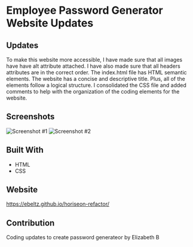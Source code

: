 # Employee Password Generator Website Updates

## Updates
To make this website more accessible, I have made sure that all images have have alt attribute attached. I have also made sure that all headers attributes are in the correct order. The index.html file has HTML semantic elements. The website has a concise and descriptive title. Plus, all of the elements follow a logical structure. I consolidated the CSS file and added comments to help with the organization of the coding elements for the website. 

## Screenshots
![Screenshot #1](https://github.com/ebeltz/horiseon-refactor/blob/main/assets/images/screenshot-1.png)
![Screenshot #2](https://github.com/ebeltz/horiseon-refactor/blob/main/assets/images/screenshot-2.png)

## Built With
* HTML
* CSS

## Website
https://ebeltz.github.io/horiseon-refactor/

## Contribution
Coding updates to create password generateor by Elizabeth B
